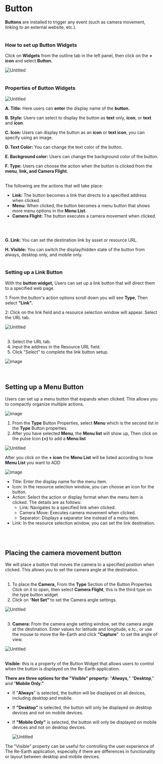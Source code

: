 # Button

**Buttons** are installed to trigger any event (such as camera movement, linking to an external website, etc.).
<br>
<br>

### How to set up Button Widgets

Click on **Widgets** from the outline tab in the left panel, then click on the **+ icon** and select **Button.**

![Untitled](Button%2009a15c6bd9c843f4b7b6a8f9cf4f2427/Untitled.png)
<br>
<br>
### Properties of Button Widgets

![Untitled](Button%2009a15c6bd9c843f4b7b6a8f9cf4f2427/Untitled%202.png)

**A. Title:** Here users can **enter** the display name of the **button.**

**B. Style:** Users can select to display the button as **text** only, **icon**, or **text** and **icon**.

**C. Icon:** Users can display the button as an **icon** or **text icon**, you can specify using an image.

**D. Text Color:** You can change the text color of the button.

**E. Background color:** Users can change the background color of the button.

**F. Type:** Users can choose the action when the button is clicked from the **menu**, **link, and Camera Flight.** 
<br>
<br>

The following are the actions that will take place:<br>
- **Link:** The button becomes a link that directs to a specified address when clicked.<br>
- **Menu:** When clicked, the button becomes a menu button that shows more menu options in the **Menu List.**<br>
- **Camera Flight:** The button executes a camera movement when clicked.
<br>
<br>

**G. Link:** You can set the destination link by asset or resource URL.

**H. Visible:** You can switch the display/hidden state of the button from always, desktop only, and mobile only.
<br>
<br>

### Setting up a Link Button

With the **button widget,** Users can set up a link button that will direct them to a specified web page.

1: From the button's action options scroll down you will see **Type**, Then select **"Link".**

2: Click on the link field and a resource selection window will appear. Select the URL tab.

![Untitled](Button%2009a15c6bd9c843f4b7b6a8f9cf4f2427/Untitled%204.png)
<br>
<br>

3. Select the URL tab.<br>
4. Input the address in the Resource URL field.
5. Click "Select" to complete the link button setup.

![image](https://github.com/CS-eukarya/User-Manual-English-/assets/154571156/f829f071-2d58-44f7-b3bc-2006b6c2942a)
<br>
<br>
<br>

## Setting up a Menu Button

Users can set up a menu button that expands when clicked. This allows you to compactly organize multiple actions.

![image](https://github.com/CS-eukarya/User-Manual-English-/assets/154571156/d0ed6280-8430-4411-847c-da3508b85e6c)

1. From the **Type** Button Properties, select **Menu** which is the second list in the **Type** Button properties.
2. After you have selected **Menu**, the **Menu list** will show up, Then click on the pulse Icon **(+)** to add a **Menu list**

![Untitled](Button%2009a15c6bd9c843f4b7b6a8f9cf4f2427/Untitled%207.png)

After you click on the **+ icon** the **Menu List** will be listed according to how **Menu List** you want to ADD

![image](https://github.com/CS-eukarya/User-Manual-English-/assets/154571156/a7432f73-13c4-4b61-8bb9-e9ff32a3223c)
- Title: Enter the display name for the menu item.
- Icon: In the resource selection window, you can choose an icon for the button.
- Action: Select the action or display format when the menu item is clicked. The details are as follows:
    - Link: Navigates to a specified link when clicked.
    - Camera Move: Executes camera movement when clicked.
    - Separator: Displays a separator line instead of a menu item.
- Link: In the resource selection window, you can set the link destination.
<br>
<br>

## Placing the camera movement button

We will place a button that moves the camera to a specified position when clicked. This allows you to set the camera angle at the destination.
<br>
<br>

1. To place the **Camera,** From the **Type** Section of the Button Properties Click on it to open, then select **Camera Flight**, this is the third type on the type button widget
2. Click on “**Not Set”** to set the Camera angle settings.

![Untitled](Button%2009a15c6bd9c843f4b7b6a8f9cf4f2427/Untitled%2010.png)
<br>
<br>

3. **Camera:** From the camera angle setting window, set the camera angle at the destination. Enter values for latitude and longitude, e.tc., or use the mouse to move the Re-Earth and click **"Capture**"  to set the angle of view.


![Untitled](Button%2009a15c6bd9c843f4b7b6a8f9cf4f2427/Untitled%2011.png)
<br>
<br>

**Visible:** this is a property of the Button Widget that allows users to control when the button is displayed on the Re-Earth application.

**There are three options for the "Visible" property:** "**Always,**" "**Desktop**," and "**Mobile Only."**

- If "**Always**" is selected, the button will be displayed on all devices, including desktop and mobile.
- If **"Desktop"** is selected, the button will only be displayed on desktop devices and not on mobile devices.
- If **"Mobile Only"** is selected, the button will only be displayed on mobile devices and not on desktop devices.
    
    ![Untitled](Button%2009a15c6bd9c843f4b7b6a8f9cf4f2427/Untitled%2012.png)
    

The "Visible" property can be useful for controlling the user experience of The Re-Earth application, especially if there are differences in functionality or layout between desktop and mobile devices.

